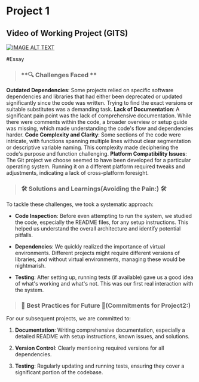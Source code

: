 # Project 1

## Video of Working Project (GITS)

[![IMAGE ALT TEXT](http://img.youtube.com/vi/MBB66yQVwy8/0.jpg)](http://www.youtube.com/watch?v=MBB66yQVwy8 "csc510 working gits")

#Essay 
> ### **🔍 Challenges Faced **

**Outdated Dependencies**: Some projects relied on specific software dependencies and libraries that had either been deprecated or updated significantly since the code was written. Trying to find the exact versions or suitable substitutes was a demanding task.
**Lack of Documentation**: A significant pain point was the lack of comprehensive documentation. While there were comments within the code, a broader overview or setup guide was missing, which made understanding the code's flow and dependencies harder.
**Code Complexity and Clarity**: Some sections of the code were intricate, with functions spanning multiple lines without clear segmentation or descriptive variable naming. This complexity made deciphering the code's purpose and function challenging.
**Platform Compatibility Issues**: The Git project we choose seemed to have been developed for a particular operating system. Running it on a different platform required tweaks and adjustments, indicating a lack of cross-platform foresight.

> ### **🛠️ Solutions and Learnings**(Avoiding the Pain:) 🛠️

To tackle these challenges, we took a systematic approach:

- **Code Inspection**: Before even attempting to run the system, we studied the code, especially the README files, for any setup instructions. This helped us understand the overall architecture and identify potential pitfalls.
  
- **Dependencies**: We quickly realized the importance of virtual environments. Different projects might require different versions of libraries, and without virtual environments, managing these would be nightmarish.
  
- **Testing**: After setting up, running tests (if available) gave us a good idea of what's working and what's not. This was our first real interaction with the system.

> ### **🌟 Best Practices for Future 🌟**(Commitments for Project2:)

For our subsequent projects, we are committed to:

1. **Documentation**: Writing comprehensive documentation, especially a detailed README with setup instructions, known issues, and solutions.
   
2. **Version Control**: Clearly mentioning required versions for all dependencies.
   
3. **Testing**: Regularly updating and running tests, ensuring they cover a significant portion of the codebase.

